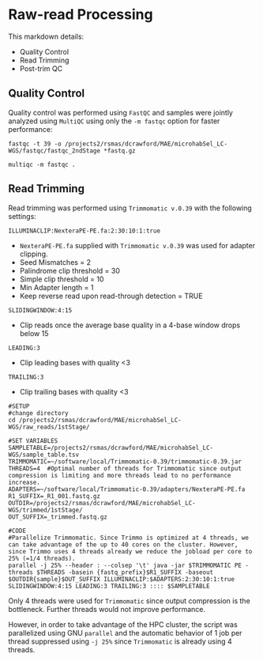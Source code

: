 # Raw-read Processing

This markdown details:

* Quality Control
* Read Trimming
* Post-trim QC

## Quality Control

Quality control was performed using `FastQC` and samples were jointly analyzed using `MultiQC` using only the `-m fastqc` option for faster performance:

```
fastqc -t 39 -o /projects2/rsmas/dcrawford/MAE/microhabSel_LC-WGS/fastqc/fastqc_2ndStage *fastq.gz

multiqc -m fastqc .
```

## Read Trimming

Read trimming was performed using `Trimmomatic v.0.39` with the following settings:

`ILLUMINACLIP:NexteraPE-PE.fa:2:30:10:1:true`

* `NexteraPE-PE.fa` supplied with `Trimmomatic v.0.39` was used for adapter clipping.
* Seed Mismatches = 2
* Palindrome clip threshold = 30
* Simple clip threshold = 10
* Min Adapter length = 1
* Keep reverse read upon read-through detection = TRUE

`SLIDINGWINDOW:4:15`

* Clip reads once the average base quality in a 4-base window drops below 15

`LEADING:3`

* Clip leading bases with quality <3

`TRAILING:3`

* Clip trailing bases with quality <3


```
#SETUP
#change directory
cd /projects2/rsmas/dcrawford/MAE/microhabSel_LC-WGS/raw_reads/1stStage/

#SET VARIABLES
SAMPLETABLE=/projects2/rsmas/dcrawford/MAE/microhabSel_LC-WGS/sample_table.tsv
TRIMMOMATIC=~/software/local/Trimmomatic-0.39/trimmomatic-0.39.jar
THREADS=4  #Optimal number of threads for Trimmomatic since output compression is limiting and more threads lead to no performance increase.
ADAPTERS=~/software/local/Trimmomatic-0.39/adapters/NexteraPE-PE.fa
R1_SUFFIX=_R1_001.fastq.gz
OUTDIR=/projects2/rsmas/dcrawford/MAE/microhabSel_LC-WGS/trimmed/1stStage/
OUT_SUFFIX=_trimmed.fastq.gz

#CODE
#Parallelize Trimmomatic. Since Trimmo is optimized at 4 threads, we can take advantage of the up to 40 cores on the cluster. However, since Trimmo uses 4 threads already we reduce the jobload per core to 25% (=1/4 threads).
parallel -j 25% --header : --colsep '\t' java -jar $TRIMMOMATIC PE -threads $THREADS -basein {fastq_prefix}$R1_SUFFIX -baseout $OUTDIR{sample}$OUT_SUFFIX ILLUMINACLIP:$ADAPTERS:2:30:10:1:true SLIDINGWINDOW:4:15 LEADING:3 TRAILING:3 :::: $SAMPLETABLE

```
Only 4 threads were used for `Trimmomatic` since output compression is the bottleneck. Further threads would not improve performance.

However, in order to take advantage of the HPC cluster, the script was parallelized using GNU `parallel` and the automatic behavior of 1 job per thread suppressed using `-j 25%` since `Trimmomatic` is already using 4 threads.
